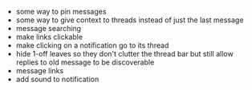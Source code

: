 - some way to pin messages
- some way to give context to threads instead of just the last message
- message searching
- make links clickable
- make clicking on a notification go to its thread
- hide 1-off leaves so they don't clutter the thread bar but still allow replies to old message to be discoverable
- message links
- add sound to notification

